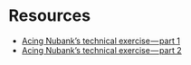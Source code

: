 # Resources

- [Acing Nubank’s technical exercise — part 1](https://medium.com/building-nubank/acing-nubanks-technical-exercise-part-1-59c8a6d3829d)
- [Acing Nubank’s technical exercise — part 2](https://medium.com/building-nubank/acing-nubanks-technical-exercise-part-2-2366c933977e)
